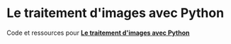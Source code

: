 # Le traitement d'images avec Python
Code et ressources pour [**Le traitement d'images avec Python**](https://www.docstring.fr/formations/le-traitement-dimages-avec-python/)
